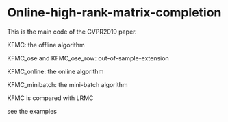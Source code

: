 # Online-high-rank-matrix-completion
This is the main code of the CVPR2019 paper.

KFMC: the offline algorithm

KFMC_ose and KFMC_ose_row: out-of-sample-extension

KFMC_online: the online algorithm

KFMC_minibatch: the mini-batch algorithm

KFMC is compared with LRMC

see the examples
